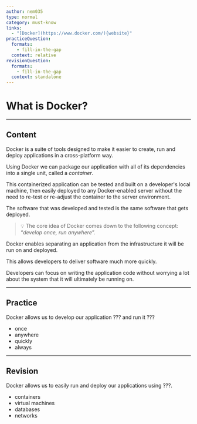```yaml
---
author: nem035
type: normal
category: must-know
links:
  - "[Docker](https://www.docker.com/){website}"
practiceQuestion:
  formats:
    - fill-in-the-gap
  context: relative
revisionQuestion:
  formats:
    - fill-in-the-gap
  context: standalone
---
```


# What is Docker?

---

## Content

Docker is a suite of tools designed to make it easier to create, run and deploy applications in a cross-platform way.

Using Docker we can package our application with all of its dependencies into a single unit, called a _container_.

This containerized application can be tested and built on a developer's local machine, then easily deployed to any Docker-enabled server without the need to re-test or re-adjust the container to the server environment.

The software that was developed and tested is the same software that gets deployed.

> 💡 The core idea of Docker comes down to the following concept: “_develop once, run anywhere_”.

Docker enables separating an application from the infrastructure it will be run on and deployed.

This allows developers to deliver software much more quickly.

Developers can focus on writing the application code without worrying a lot about the system that it will ultimately be running on.

---

## Practice

Docker allows us to develop our application ??? and run it ???

- once
- anywhere
- quickly
- always

---

## Revision

Docker allows us to easily run and deploy our applications using ???.

- containers
- virtual machines
- databases
- networks
